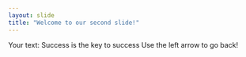 ```yaml
---
layout: slide
title: "Welcome to our second slide!"
---
```

Your text: Success is the key to success
Use the left arrow to go back!
